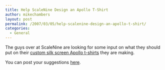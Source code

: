 ```yaml
---
title: Help ScaleNine Design an Apollo T-Shirt
author: mikechambers
layout: post
permalink: /2007/03/05/help-scalenine-design-an-apollo-t-shirt/
categories:
  - General
---
```



The guys over at ScaleNine are looking for some input on what they should put on their [custom silk screen Apollo t-shirts][1] they are making.

You can post your suggestions [here][1].

 [1]: http://scalenine.com/blog/2007/03/05/apollo-t-shirt-yes-please/